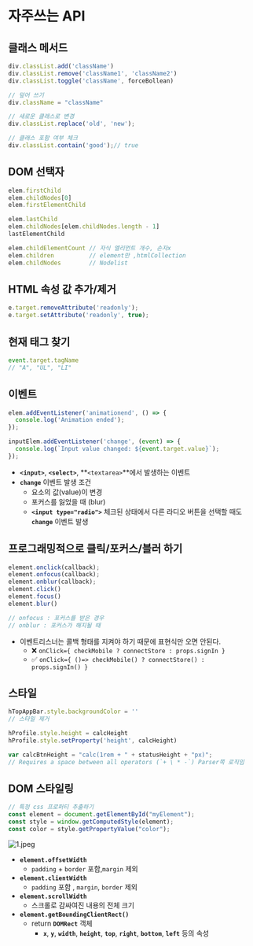 # 자주쓰는 API

## 클래스 메서드

```jsx
div.classList.add('className')
div.classList.remove('className1', 'className2')
div.classList.toggle('className', forceBollean)

// 덮어 쓰기
div.className = "className"

// 새로운 클래스로 변경
div.classList.replace('old', 'new');

// 클래스 포함 여부 체크
div.classList.contain('good');// true
```

## DOM **선택자**

```jsx
elem.firstChild
elem.childNodes[0]
elem.firstElementChild

elem.lastChild
elem.childNodes[elem.childNodes.length - 1]
lastElementChild

elem.childElementCount // 자식 엘리먼트 개수, 손자x
elem.children          // element만 ,htmlCollection
elem.childNodes        // Nodelist
```

## HTML 속성 값 추가/제거

```jsx
e.target.removeAttribute('readonly');
e.target.setAttribute('readonly', true);
```

## 현재 태그 찾기

```jsx
event.target.tagName
// "A", "UL", "LI"
```

## 이벤트

```jsx
elem.addEventListener('animationend', () => {
  console.log('Animation ended');
});
```

```jsx
inputElem.addEventListener('change', (event) => {
  console.log(`Input value changed: ${event.target.value}`);
});
```

- **`<input>`**, **`<select>`**, **`<textarea>`**에서 발생하는 이벤트
- **`change`** 이벤트 발생 조건
    - 요소의 값(value)이 변경
    - 포커스를 잃었을 때 (blur)
    - **`<input type="radio">`** 체크된 상태에서 다른 라디오 버튼을 선택할 때도 **`change`** 이벤트 발생

## 프로그래밍적으로 클릭/포커스/블러 하기

```jsx
element.onclick(callback);
element.onfocus(callback);
element.onblur(callback);
element.click() 
element.focus() 
element.blur()

// onfocus : 포커스를 받은 경우
// onblur : 포커스가 해지될 때
```

- 이벤트리스너는 콜백 형태를 지켜야 하기 때문에 표현식만 오면 안된다.
    - ❌ `onClick={ checkMobile ? connectStore : props.signIn }`
    - ✅ `onClick={ ()=> checkMobile() ? connectStore() : props.signIn() }`

## 스타일

```jsx
hTopAppBar.style.backgroundColor = ''
// 스타일 제거

hProfile.style.height = calcHeight
hProfile.style.setProperty('height', calcHeight)

var calcBtnHeight = "calc(1rem + " + statusHeight + "px)";
// Requires a space between all operators (`+ \ * -`) Parser쪽 로직임
```

## DOM 스타일링

```jsx
// 특정 css 프로퍼티 추출하기
const element = document.getElementById("myElement");
const style = window.getComputedStyle(element);
const color = style.getPropertyValue("color");
```

![1.jpeg](https://prod-files-secure.s3.us-west-2.amazonaws.com/878a9f65-c6ce-4809-a815-0ab51a08ec1c/2ba845db-0c32-415d-8402-af1b4ee20b33/1.jpeg)

- **`element.offsetWidth`**
    - `padding` + `border` 포함,`margin` 제외
- **`element.clientWidth`**
    - `padding` 포함 , `margin`, `border` 제외
- **`element.scrollWidth`**
    - 스크롤로 감싸여진 내용의 전체 크기
- **`element.getBoundingClientRect()`**
    - return **`DOMRect`** 객체
        - **`x`**, **`y`**, **`width`**, **`height`**, **`top`**, **`right`**, **`bottom`**, **`left`** 등의 속성